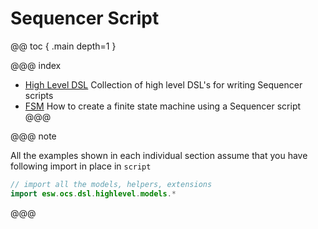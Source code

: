 # Sequencer Script

@@ toc { .main depth=1 }

@@@ index

* [High Level DSL](dsl/dsl.md) Collection of high level DSL's for writing Sequencer scripts
* [FSM](fsm.md) How to create a finite state machine using a Sequencer script
@@@

@@@ note

All the examples shown in each individual section assume that you have following import in place in `script`
```kotlin
// import all the models, helpers, extensions
import esw.ocs.dsl.highlevel.models.*
```

@@@